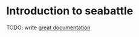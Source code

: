 # Introduction to seabattle

TODO: write [great documentation](http://jacobian.org/writing/what-to-write/)
